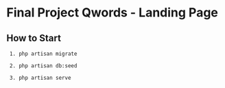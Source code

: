 # Final Project Qwords - Landing Page

## How to Start

``` 
 1. php artisan migrate 
```

``` 
 2. php artisan db:seed
```

``` 
 3. php artisan serve 
```